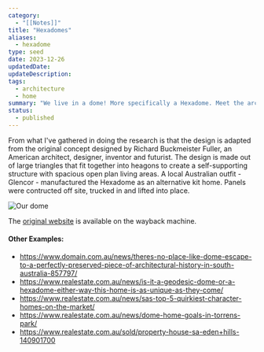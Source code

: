 ```yaml
---
category:
  - "[[Notes]]"
title: "Hexadomes"
aliases: 
  - hexadome
type: seed
date: 2023-12-26
updatedDate:
updateDescription: 
tags: 
  - architecture
  - home
summary: "We live in a dome! More specifically a Hexadome. Meet the architectural wonder of the Hexadome!" 
status: 
  - published
---
```


From what I've gathered in doing the research is that the design is adapted from the original concept designed by Richard Buckmeister Fuller, an American architect, designer, inventor and futurist. The design is made out of large triangles that fit together into heagons to create a self-supporting structure with spacious open plan living areas. A local Australian outfit - Glencor - manufactured the Hexadome as an alternative kit home. Panels were contructed off site, trucked in and lifted into place. 

![Our dome](https://www.realestate.com.au/news-image/w_1600,h_900/v1657236194/news-lifestyle-content-assets/wp-content/production/capi_d3df7485dd84b6142e4f9327290d9a73_3fea0f8c17fcebc48ca6195b1e4ced52.webp?_i=AA)

The [original website](http://web.archive.org/web/20031009155719/http://members.ozemail.com.au/~hexadome/hexadome.htm) is available on the wayback machine.



#### Other Examples:
- https://www.domain.com.au/news/theres-no-place-like-dome-escape-to-a-perfectly-preserved-piece-of-architectural-history-in-south-australia-857797/
- https://www.realestate.com.au/news/is-it-a-geodesic-dome-or-a-hexadome-either-way-this-home-is-as-unique-as-they-come/
- https://www.realestate.com.au/news/sas-top-5-quirkiest-character-homes-on-the-market/
- https://www.realestate.com.au/news/dome-home-goals-in-torrens-park/
- https://www.realestate.com.au/sold/property-house-sa-eden+hills-140901700